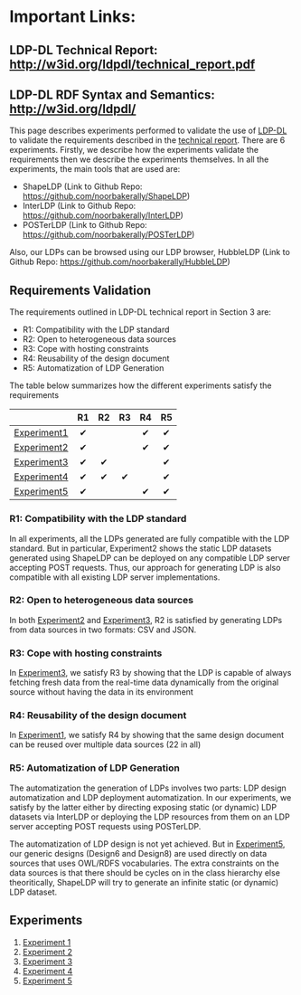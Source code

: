 # Important Links:
## LDP-DL Technical Report: http://w3id.org/ldpdl/technical_report.pdf
## LDP-DL RDF Syntax and Semantics: http://w3id.org/ldpdl/

This page describes experiments performed to validate the use of [LDP-DL](https://w3id.org/ldpdl/) to validate the requirements described in the [technical report](http://w3id.org/ldpdl/technical_report.pdf). There are 6 experiments. Firstly, we describe how the experiments validate the requirements then we describe the experiments themselves. In all the experiments, the main tools that are used are:
- ShapeLDP (Link to Github Repo: https://github.com/noorbakerally/ShapeLDP)
- InterLDP (Link to Github Repo: https://github.com/noorbakerally/InterLDP)
- POSTerLDP (Link to Github Repo: https://github.com/noorbakerally/POSTerLDP)

Also, our LDPs can be browsed using our LDP browser, HubbleLDP (Link to Github Repo: https://github.com/noorbakerally/HubbleLDP)

## Requirements Validation
The requirements outlined in LDP-DL technical report in Section 3 are:
- R1: Compatibility with the LDP standard
- R2: Open to heterogeneous data sources
- R3: Cope with hosting constraints
- R4: Reusability of the design document
- R5: Automatization of LDP Generation

The table below summarizes how the different experiments satisfy the requirements

|             | R1 | R2 | R3 | R4 | R5 |
|-------------|:--:|:--:|:--:|:--:|:--:|
| [Experiment1](https://stackedit.io/viewer#!url=https://raw.githubusercontent.com/noorbakerally/LDPDatasetExamples/master/experiment1.md) | &#10004;   |    |    |  &#10004;   |  &#10004;  |
| [Experiment2](https://stackedit.io/viewer#!url=https://raw.githubusercontent.com/noorbakerally/LDPDatasetExamples/master/experiment2.md) | &#10004;   |    |    |  &#10004;  | &#10004;   |
| [Experiment3](https://stackedit.io/viewer#!url=https://raw.githubusercontent.com/noorbakerally/LDPDatasetExamples/master/experiment4.md) | &#10004;    | &#10004;   |    |    | &#10004;   |
| [Experiment4](https://stackedit.io/viewer#!url=https://raw.githubusercontent.com/noorbakerally/LDPDatasetExamples/master/experiment4.md) | &#10004;    |  &#10004;  | &#10004;   |    |&#10004;    |
| [Experiment5](https://stackedit.io/viewer#!url=https://raw.githubusercontent.com/noorbakerally/LDPDatasetExamples/master/experiment5.md) | &#10004;    |    |    | &#10004;   | &#10004;   |

### R1: Compatibility with the LDP standard
In all experiments, all the LDPs generated are fully compatible with the LDP standard. But in particular, Experiment2 shows the static LDP datasets generated using ShapeLDP can be deployed on any compatible LDP server accepting POST requests. Thus, our approach for generating LDP is also compatible with all existing LDP server implementations.

### R2: Open to heterogeneous data sources
In both [Experiment2](#experiment2) and [Experiment3](#experiment3), R2 is satisfied by generating LDPs from data sources in two formats: CSV and JSON.

### R3: Cope with hosting constraints
In [Experiment3](#experiment3), we satisfy R3 by showing that the LDP is capable of always fetching fresh data from the real-time data dynamically from the original source without having the data in its environment 

### R4: Reusability of the design document
In [Experiment1](#experiment1), we satisfy R4 by showing that the same design document can be reused over multiple data sources (22 in all)

### R5: Automatization of LDP Generation
The automatization the generation of LDPs involves two parts: LDP design automatization and LDP deployment automatization. In our experiments, we satisfy by the latter either by directing exposing static (or dynamic) LDP datasets via InterLDP or deploying the LDP resources from them on an LDP server accepting POST requests using POSTerLDP.

The automatization of LDP design is not yet achieved. But in [Experiment5](#experiment5), our generic designs (Design6 and Design8) are used directly on data sources that uses OWL/RDFS vocabularies. The extra constraints on the data sources is that there should be cycles on in the class hierarchy else theoritically, ShapeLDP will try to generate an infinite static (or dynamic) LDP dataset. 


## Experiments
1. [Experiment 1](https://stackedit.io/viewer#!url=https://raw.githubusercontent.com/noorbakerally/LDPDatasetExamples/master/experiment1.md)
2. [Experiment 2](https://stackedit.io/viewer#!url=https://raw.githubusercontent.com/noorbakerally/LDPDatasetExamples/master/experiment2.md)
3. [Experiment 3](https://stackedit.io/viewer#!url=https://raw.githubusercontent.com/noorbakerally/LDPDatasetExamples/master/experiment3.md)
4. [Experiment 4](https://stackedit.io/viewer#!url=https://raw.githubusercontent.com/noorbakerally/LDPDatasetExamples/master/experiment4.md)
5. [Experiment 5](https://stackedit.io/viewer#!url=https://raw.githubusercontent.com/noorbakerally/LDPDatasetExamples/master/experiment5.md)











